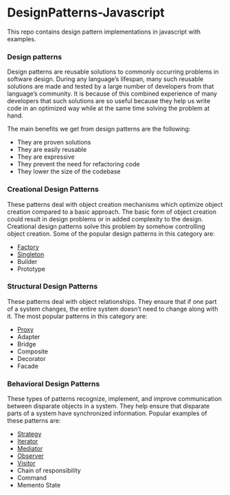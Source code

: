 # DesignPatterns-Javascript

This repo contains design pattern implementations in javascript with examples. 

### Design patterns
Design patterns are reusable solutions to commonly occurring problems in software design.
During any language’s lifespan, many such reusable solutions are made and tested by a large number of developers from that language’s community. It is because of this combined experience of many developers that such solutions are so useful because they help us write code in an optimized way while at the same time solving the problem at hand.

The main benefits we get from design patterns are the following:
- They are proven solutions
- They are easily reusable
- They are expressive
- They prevent the need for refactoring code
- They lower the size of the codebase

### Creational Design Patterns
These patterns deal with object creation mechanisms which optimize object creation compared to a basic approach. 
The basic form of object creation could result in design problems or in added complexity to the design. Creational design patterns solve this problem by somehow controlling object creation. 
Some of the popular design patterns in this category are:
- [Factory](https://github.com/rahulb246/DesignPatterns-Javascript/blob/main/FactoryPattern.js) 
- [Singleton](https://github.com/rahulb246/DesignPatterns-Javascript/blob/main/SingletonPattern.js)
- Builder
- Prototype

### Structural Design Patterns
These patterns deal with object relationships. 
They ensure that if one part of a system changes, the entire system doesn’t need to change along with it. 
The most popular patterns in this category are:
- [Proxy](https://github.com/rahulb246/DesignPatterns-Javascript/blob/main/proxyPattern.js)
- Adapter
- Bridge
- Composite
- Decorator
- Facade

### Behavioral Design Patterns
These types of patterns recognize, implement, and improve communication between disparate objects in a system. They help ensure that disparate parts of a system have synchronized information. 
Popular examples of these patterns are:

- [Strategy](https://github.com/rahulb246/DesignPatterns-Javascript/blob/main/StrategyPattern.js)
- [Iterator](https://github.com/rahulb246/DesignPatterns-Javascript/blob/main/IteratorPattern.js)
- [Mediator](https://github.com/rahulb246/DesignPatterns-Javascript/blob/main/MediatorPattern.js)
- [Observer](https://github.com/rahulb246/DesignPatterns-Javascript/blob/main/observerPattern.js)
- [Visitor](https://github.com/rahulb246/DesignPatterns-Javascript/blob/main/visitorPattern.js)
- Chain of responsibility
- Command
- Memento
State
